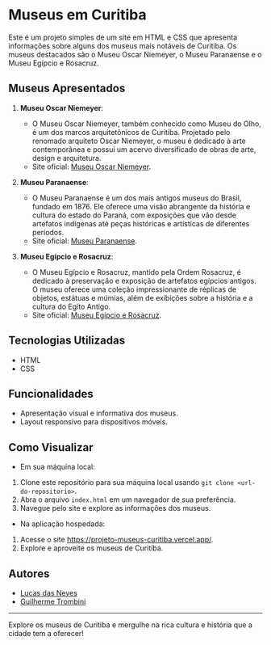 # Museus em Curitiba

Este é um projeto simples de um site em HTML e CSS que apresenta informações sobre alguns dos museus mais notáveis de Curitiba. Os museus destacados são o Museu Oscar Niemeyer, o Museu Paranaense e o Museu Egípcio e Rosacruz.

## Museus Apresentados

1. **Museu Oscar Niemeyer**:
    - O Museu Oscar Niemeyer, também conhecido como Museu do Olho, é um dos marcos arquitetônicos de Curitiba. Projetado pelo renomado arquiteto Oscar Niemeyer, o museu é dedicado à arte contemporânea e possui um acervo diversificado de obras de arte, design e arquitetura.
    - Site oficial: [Museu Oscar Niemeyer](http://www.museuoscarniemeyer.org.br/).

2. **Museu Paranaense**:
    - O Museu Paranaense é um dos mais antigos museus do Brasil, fundado em 1876. Ele oferece uma visão abrangente da história e cultura do estado do Paraná, com exposições que vão desde artefatos indígenas até peças históricas e artísticas de diferentes períodos.
    - Site oficial: [Museu Paranaense](https://www.museuparanaense.pr.gov.br/).

3. **Museu Egípcio e Rosacruz**:
    - O Museu Egípcio e Rosacruz, mantido pela Ordem Rosacruz, é dedicado à preservação e exposição de artefatos egípcios antigos. O museu oferece uma coleção impressionante de réplicas de objetos, estátuas e múmias, além de exibições sobre a história e a cultura do Egito Antigo.
    - Site oficial: [Museu Egípcio e Rosacruz](https://museuegipcioerosacruz.org.br/).

## Tecnologias Utilizadas

- HTML
- CSS

## Funcionalidades

- Apresentação visual e informativa dos museus.
- Layout responsivo para dispositivos móveis.

## Como Visualizar

- Em sua máquina local:

1. Clone este repositório para sua máquina local usando `git clone <url-do-repositorio>`.
2. Abra o arquivo `index.html` em um navegador de sua preferência.
3. Navegue pelo site e explore as informações dos museus.

- Na aplicação hospedada:

1. Acesse o site https://projeto-museus-curitiba.vercel.app/.
2. Explore e aproveite os museus de Curitiba.

## Autores

- [Lucas das Neves](https://github.com/LucasNevesV1)
- [Guilherme Trombini](https://github.com/GuiTrombini06)

---

Explore os museus de Curitiba e mergulhe na rica cultura e história que a cidade tem a oferecer!
